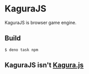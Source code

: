 # KaguraJS
KaguraJS is browser game engine.
## Build
```shell
$ deno task npm
```

## KaguraJS isn't [Kagura.js](https://github.com/tiocumo/Kagura.js)
